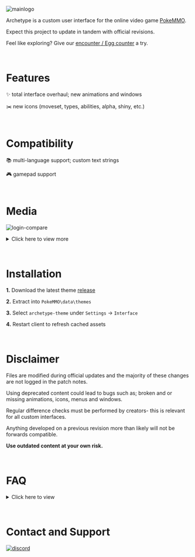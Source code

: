 ![mainlogo](https://cdn.discordapp.com/attachments/894130957588766770/995035312592015420/archetype.png)

Archetype is a custom user interface for the online video game [PokeMMO](https://pokemmo.com/).

Expect this project to update in tandem with official revisions.

Feel like exploring? Give our [encounter / Egg counter](https://gitlab.com/ssjshields/archetype/-/blob/counter/README.md) a try.

&nbsp;
# Features
✨ total interface overhaul; new animations and windows

✂️ new icons (moveset, types, abilities, alpha, shiny, etc.)


&nbsp;
# Compatibility
📚 multi-language support; custom text strings

🎮 gamepad support

&nbsp;
# Media
![login-compare](https://cdn.discordapp.com/attachments/859209706576805919/1007583380793200730/login.gif)
<details>
  <summary>Click here to view more</summary>
&nbsp;

![archetype server select](https://user-images.githubusercontent.com/88489119/187584889-b7675b6e-5c5f-419f-9884-75aeee05754a.png)

![j9g6i0_AdobeExpress](https://user-images.githubusercontent.com/88489119/187600117-3df08add-9a39-4f02-97a0-7b2b73a5f12b.gif)

![archetype main preview 1](https://user-images.githubusercontent.com/88489119/187584837-9769bbe4-2f20-4ad8-a592-a848f9a4c86e.png)

![archetype main preview 2](https://user-images.githubusercontent.com/88489119/187584873-abf196fb-7e60-4b9b-9a09-bd70f5b4f794.png)

![archetype battle preview 1](https://user-images.githubusercontent.com/88489119/187585153-8ea91f61-570b-4a24-9920-01eda6b3313c.png)

![archetype battle preview 3](https://user-images.githubusercontent.com/88489119/187585398-661f0fde-2ea1-4227-a194-48a85932b17d.png)

![archetype battle preview 2](https://user-images.githubusercontent.com/88489119/187585248-36764fa9-ebd4-496b-8340-c699edf1a73a.png)

more to be added

</details>

&nbsp;
# Installation
**1.** Download the latest theme [release](https://gitlab.com/ssjshields/archetype/-/releases)

**2.** Extract into `PokeMMO\data\themes`

**3.** Select `archetype-theme` under `Settings` → `Interface`

**4.** Restart client to refresh cached assets

&nbsp;
# Disclaimer

Files are modified during official updates and the majority of these changes are not logged in the patch notes. 

Using deprecated content could lead to bugs such as; broken and or missing animations, icons, menus and windows.

Regular difference checks must be performed by creators- this is relevant for all custom interfaces.

Anything developed on a previous revision more than likely will not be forwards compatible.

**Use outdated content at your own risk.**

&nbsp;

# FAQ
<details>
  <summary>Click here to view</summary>

### Does this work on mobile?
> Unfortunately, no- desktop only

### How can I download the Counter?
> Check out the [counter branch](https://github.com/ssjshields/pokemmo-archetype/tree/counter)

### Which client version do I have?
> Refer to `PokeMMO\revision.txt`

### How can I report a bug?
> Join our [Discord server](https://discord.gg/rYg7ntqQRY) Support channel

**1.** Ensure you have the latest theme [release](https://gitlab.com/ssjshields/archetype/-/releases)

**2.** Attach the `console.log` found at `PokeMMO\log`
</details>

&nbsp;
# Contact and Support
[![discord](https://assets-global.website-files.com/6257adef93867e50d84d30e2/62594fddd654fc29fcc07359_cb48d2a8d4991281d7a6a95d2f58195e.svg)](https://discord.gg/rYg7ntqQRY)
